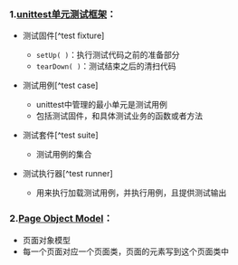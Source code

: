 ### 1.[unittest单元测试框架](https://blog.csdn.net/u011541946/article/details/70238473)：

- 测试固件[^test fixture]

  - `setUp( )`：执行测试代码之前的准备部分
  - `tearDown( )`：测试结束之后的清扫代码

- 测试用例[^test case]

  - unittest中管理的最小单元是测试用例
  - 包括测试固件，和具体测试业务的函数或者方法

- 测试套件[^test suite]

  - 测试用例的集合

- 测试执行器[^test runner]

  - 用来执行加载测试用例，并执行用例，且提供测试输出

### 2.[Page Object Model](https://blog.csdn.net/u011541946/article/details/70238979)：

- 页面对象模型
- 每一个页面对应一个页面类，页面的元素写到这个页面类中